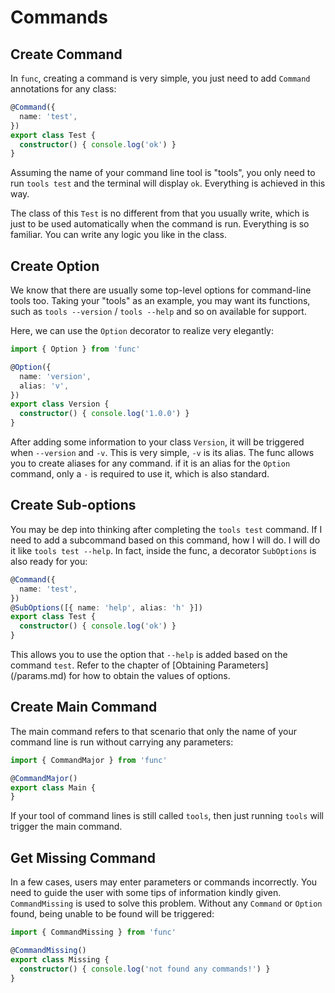 # Commands

## Create Command

In `func`, creating a command is very simple, you just need to add `Command` annotations for any class:

```ts
@Command({
  name: 'test',
})
export class Test {
  constructor() { console.log('ok') }
}
```

Assuming the name of your command line tool is "tools", you only need to run `tools test` and the terminal will display `ok`. 
Everything is achieved in this way.

The class of this `Test` is no different from that you usually write, which is just to be used automatically when the command is run. 
Everything is so familiar. You can write any logic you like in the class.

## Create Option

We know that there are usually some top-level options for command-line tools too. 
Taking your "tools" as an example, you may want its functions, such as `tools --version` / `tools --help` and so on available for support.

Here, we can use the `Option` decorator to realize very elegantly:

```ts
import { Option } from 'func'

@Option({
  name: 'version',
  alias: 'v',
})
export class Version {
  constructor() { console.log('1.0.0') }
}
```

After adding some information to your class `Version`, it will be triggered when `--version` and `-v`. 
This is very simple, `-v` is its alias. The func allows you to create aliases for any command.
if it is an alias for the `Option` command, only a `-` is required to use it, which is also standard.

## Create Sub-options

You may be dep into thinking after completing the `tools test` command. 
If I need to add a subcommand based on this command, how I will do. I will do it like `tools test --help`.
In fact, inside the func, a decorator `SubOptions` is also ready for you:

```ts
@Command({
  name: 'test',
})
@SubOptions([{ name: 'help', alias: 'h' }])
export class Test {
  constructor() { console.log('ok') }
}
```

This allows you to use the option that `--help` is added based on the command `test`. 
Refer to the chapter of [Obtaining Parameters] (/params.md) for how to obtain the values of options.

## Create Main Command

The main command refers to that scenario that only the name of your command line is run without carrying any parameters:

```ts
import { CommandMajor } from 'func'

@CommandMajor()
export class Main {
}
```

If your tool of command lines is still called `tools`, then just running `tools` will trigger the main command.

## Get Missing Command

In a few cases, users may enter parameters or commands incorrectly. 
You need to guide the user with some tips of information kindly given. `CommandMissing` is used to solve this problem.
Without any `Command` or `Option` found, being unable to be found will be triggered:

```ts 
import { CommandMissing } from 'func'

@CommandMissing()
export class Missing {
  constructor() { console.log('not found any commands!') }
}
```
